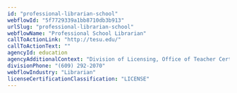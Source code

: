 ```yaml
---
id: "professional-librarian-school"
webflowId: "5f7729339a1bb8710db3b913"
urlSlug: "professional-librarian-school"
webflowName: "Professional School Librarian"
callToActionLink: "http://tesu.edu/"
callToActionText: ""
agencyId: education
agencyAdditionalContext: "Division of Licensing, Office of Teacher Certification and Academic Credentials"
divisionPhone: "(609) 292-2070"
webflowIndustry: "Librarian"
licenseCertificationClassification: "LICENSE"
---
```

